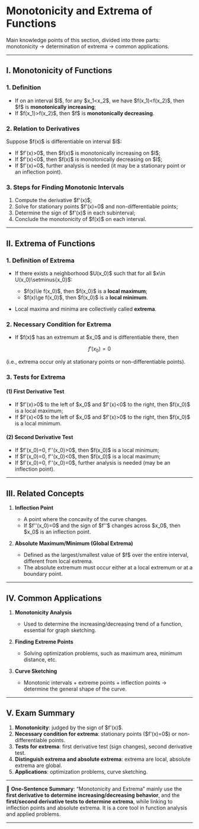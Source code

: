 

# Monotonicity and Extrema of Functions

Main knowledge points of this section, divided into three parts: monotonicity → determination of extrema → common applications.

---

## I. Monotonicity of Functions

### 1. Definition

* If on an interval \$I\$, for any \$x\_1\<x\_2\$, we have \$f(x\_1)\<f(x\_2)\$, then \$f\$ is **monotonically increasing**;
* If \$f(x\_1)>f(x\_2)\$, then \$f\$ is **monotonically decreasing**.

### 2. Relation to Derivatives

Suppose \$f(x)\$ is differentiable on interval \$I\$:

* If \$f'(x)>0\$, then \$f(x)\$ is monotonically increasing on \$I\$;
* If \$f'(x)<0\$, then \$f(x)\$ is monotonically decreasing on \$I\$;
* If \$f'(x)=0\$, further analysis is needed (it may be a stationary point or an inflection point).

### 3. Steps for Finding Monotonic Intervals

1. Compute the derivative \$f'(x)\$;
2. Solve for stationary points \$f'(x)=0\$ and non-differentiable points;
3. Determine the sign of \$f'(x)\$ in each subinterval;
4. Conclude the monotonicity of \$f(x)\$ on each interval.

---

## II. Extrema of Functions

### 1. Definition of Extrema

* If there exists a neighborhood \$U(x\_0)\$ such that for all \$x\in U(x\_0)\setminus{x\_0}\$:

  * \$f(x)\le f(x\_0)\$, then \$f(x\_0)\$ is a **local maximum**;
  * \$f(x)\ge f(x\_0)\$, then \$f(x\_0)\$ is a **local minimum**.

* Local maxima and minima are collectively called **extrema**.

### 2. Necessary Condition for Extrema

* If \$f(x)\$ has an extremum at \$x\_0\$ and is differentiable there, then

$$
f'(x_0)=0
$$

(i.e., extrema occur only at stationary points or non-differentiable points).

### 3. Tests for Extrema

#### (1) First Derivative Test

* If \$f'(x)>0\$ to the left of \$x\_0\$ and \$f'(x)<0\$ to the right, then \$f(x\_0)\$ is a local maximum;
* If \$f'(x)<0\$ to the left of \$x\_0\$ and \$f'(x)>0\$ to the right, then \$f(x\_0)\$ is a local minimum.

#### (2) Second Derivative Test

* If \$f'(x\_0)=0, f''(x\_0)>0\$, then \$f(x\_0)\$ is a local minimum;
* If \$f'(x\_0)=0, f''(x\_0)<0\$, then \$f(x\_0)\$ is a local maximum;
* If \$f'(x\_0)=0, f''(x\_0)=0\$, further analysis is needed (may be an inflection point).

---

## III. Related Concepts

1. **Inflection Point**

   * A point where the concavity of the curve changes.
   * If \$f''(x\_0)=0\$ and the sign of \$f''\$ changes across \$x\_0\$, then \$x\_0\$ is an inflection point.

2. **Absolute Maximum/Minimum (Global Extrema)**

   * Defined as the largest/smallest value of \$f\$ over the entire interval, different from local extrema.
   * The absolute extremum must occur either at a local extremum or at a boundary point.

---

## IV. Common Applications

1. **Monotonicity Analysis**

   * Used to determine the increasing/decreasing trend of a function, essential for graph sketching.

2. **Finding Extreme Points**

   * Solving optimization problems, such as maximum area, minimum distance, etc.

3. **Curve Sketching**

   * Monotonic intervals + extreme points + inflection points → determine the general shape of the curve.

---

## V. Exam Summary

1. **Monotonicity**: judged by the sign of \$f'(x)\$.
2. **Necessary condition for extrema**: stationary points (\$f'(x)=0\$) or non-differentiable points.
3. **Tests for extrema**: first derivative test (sign changes), second derivative test.
4. **Distinguish extrema and absolute extrema**: extrema are local, absolute extrema are global.
5. **Applications**: optimization problems, curve sketching.

---

📌 **One-Sentence Summary**:
“Monotonicity and Extrema” mainly use the **first derivative to determine increasing/decreasing behavior**, and the **first/second derivative tests to determine extrema**, while linking to inflection points and absolute extrema. It is a core tool in function analysis and applied problems.

---

